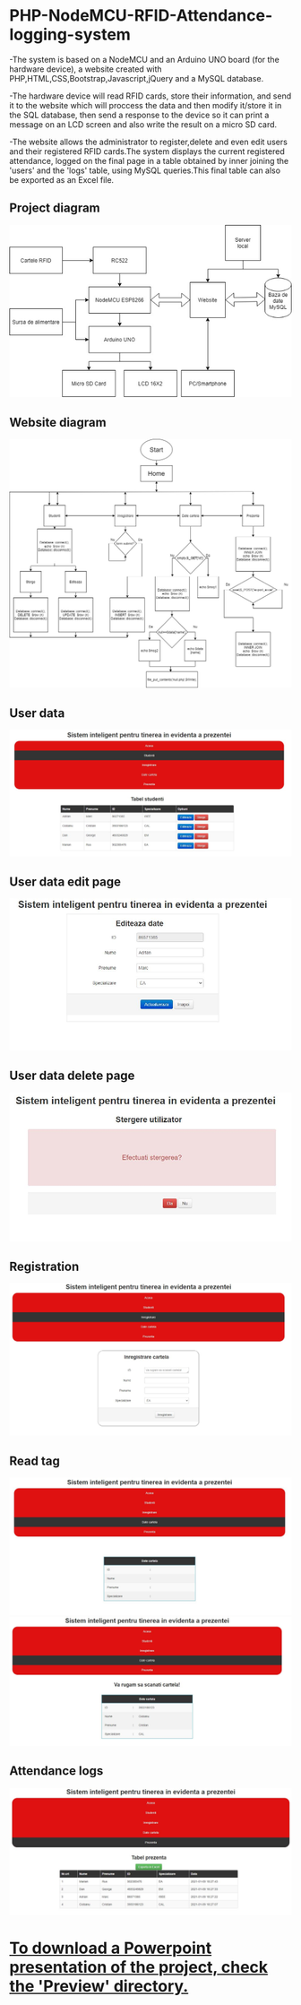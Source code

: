 # PHP-NodeMCU-RFID-Attendance-logging-system
-The system is based on a NodeMCU and an Arduino UNO board (for the hardware device), a website created with PHP,HTML,CSS,Bootstrap,Javascript,jQuery and a MySQL database.

-The hardware device will read RFID cards, store their information, and send it to the website which will proccess the data and then modify it/store it in the SQL database, then send a response to the device so it can print a message on an LCD screen and also write the result on a micro SD card.

-The website allows the administrator to register,delete and even edit users and their registered RFID cards.The system displays the current registered attendance, logged on the final page in a table obtained by inner joining the 'users' and the 'logs' table, using MySQL queries.This final table can also be exported as an Excel file.

<h2>Project diagram</h2>
<img src="Preview/bloc.jpg">
<h2>Website diagram</h2>
<img src="Preview/site.jpg">
<h2>User data</h2>
<img src="Preview/studenti.JPG">
<h2>User data edit page</h2>
<img src="Preview/edit.JPG">
<h2>User data delete page</h2>
<img src="Preview/delete.JPG">
<h2>Registration</h2>
<img src="Preview/inregistrare.JPG">
<h2>Read tag</h2>
<img src="Preview/date cartela.JPG">
<img src="Preview/date.JPG">
<h2>Attendance logs</h2>
<img src="Preview/prezenta.JPG">
<a href="https://github.com/chrisssCurry/IoT-RFID-Attendance-logging-system/tree/main/Preview"><h1>To download a Powerpoint presentation of the project, check the 'Preview' directory.</h1></a>
